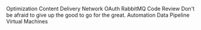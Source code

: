Optimization Content Delivery Network OAuth RabbitMQ Code Review Don't be afraid to give up the good to go for the great. Automation Data Pipeline Virtual Machines
